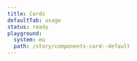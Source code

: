 ```yaml
---
title: Cards
defaultTab: usage
status: ready
playground:
  system: eu
  path: /story/components-card--default
---
```

